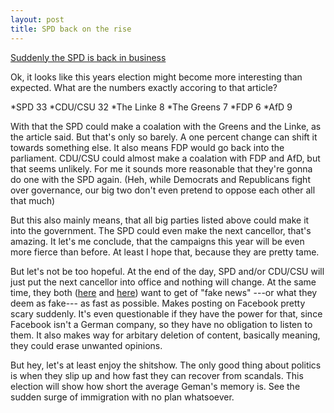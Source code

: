 ```yaml
---
layout: post
title: SPD back on the rise
---
```


[Suddenly the SPD is back in business](http://www.reuters.com/article/us-germany-election-poll-idUSKBN15Y0FS?)

Ok, it looks like this years election might become more interesting than expected. What are the numbers exactly accoring to that article?

  *SPD 33
  *CDU/CSU 32
  *The Linke 8
  *The Greens 7
  *FDP 6
  *AfD 9

With that the SPD could make a coalation with the Greens and the Linke, as the article said. But that's only so barely. A one percent change can shift it towards something else. It also means FDP would go back into the parliament. CDU/CSU could almost make a coalation with FDP and AfD, but that seems unlikely. For me it sounds more reasonable that they're gonna do one with the SPD again. (Heh, while Democrats and Republicans fight over governance, our big two don't even pretend to oppose each other all that much)

But this also mainly means, that all big parties listed above could make it into the government. The SPD could even make the next cancellor, that's amazing. It let's me conclude, that the campaigns this year will be even more fierce than before. At least I hope that, because they are pretty tame.

But let's not be too hopeful. At the end of the day, SPD and/or CDU/CSU will just put the next cancellor into office and nothing will change. At the same time, they both ([here](http://www.spiegel.de/netzwelt/netzpolitik/fake-news-union-will-facebook-zur-richtigstellung-verpflichten-a-1131319.html) and [here](https://www.heise.de/newsticker/meldung/SPD-fordert-schnelleres-Einschreiten-gegen-Fake-News-3622625.html)) want to get of "fake news" ---or what they deem as fake--- as fast as possible. Makes posting on Facebook pretty scary suddenly. It's even questionable if they have the power for that, since Facebook isn't a German company, so they have no obligation to listen to them. It also makes way for arbitary deletion of content, basically meaning, they could erase unwanted opinions.

But hey, let's at least enjoy the shitshow. The only good thing about politics is when they slip up and how fast they can recover from scandals. This election will show how short the average Geman's memory is. See the sudden surge of immigration with no plan whatsoever.